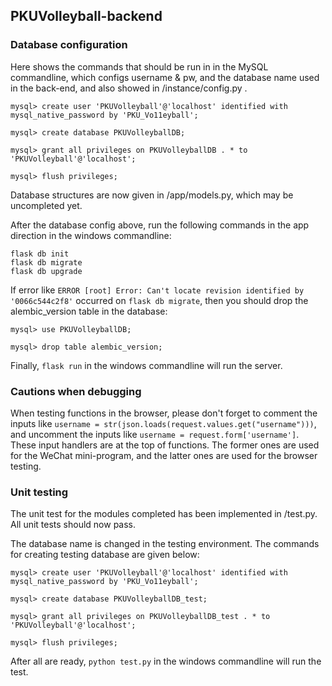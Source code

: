 ## PKUVolleyball-backend

### Database configuration

Here shows the commands that should be run in in the MySQL commandline, which configs username & pw, and the database name used in the back-end, and also showed in /instance/config.py .

```
mysql> create user 'PKUVolleyball'@'localhost' identified with mysql_native_password by 'PKU_Vo11eyball';

mysql> create database PKUVolleyballDB;

mysql> grant all privileges on PKUVolleyballDB . * to 'PKUVolleyball'@'localhost';

mysql> flush privileges;

```

Database structures are now given in /app/models.py, which may be uncompleted yet.

After the database config above, run the following commands in the app direction in the windows commandline:

```
flask db init
flask db migrate
flask db upgrade

```

If error like `ERROR [root] Error: Can't locate revision identified by '0066c544c2f8'` occurred on `flask db migrate`, then you should drop the alembic_version table in the database:

```
mysql> use PKUVolleyballDB;

mysql> drop table alembic_version;

```

Finally, `flask run` in the windows commandline will run the server.

### Cautions when debugging

When testing functions in the browser, please don't forget to comment the inputs like `username = str(json.loads(request.values.get("username")))`, and uncomment the inputs like `username = request.form['username']`. These input handlers are at the top of functions. The former ones are used for the WeChat mini-program, and the latter ones are used for the browser testing.

### Unit testing

The unit test for the modules completed has been implemented in /test.py. All unit tests should now pass.

The database name is changed in the testing environment. The commands for creating testing database are given below:

```
mysql> create user 'PKUVolleyball'@'localhost' identified with mysql_native_password by 'PKU_Vo11eyball';

mysql> create database PKUVolleyballDB_test;

mysql> grant all privileges on PKUVolleyballDB_test . * to 'PKUVolleyball'@'localhost';

mysql> flush privileges;

```

After all are ready, `python test.py` in the windows commandline will run the test.
